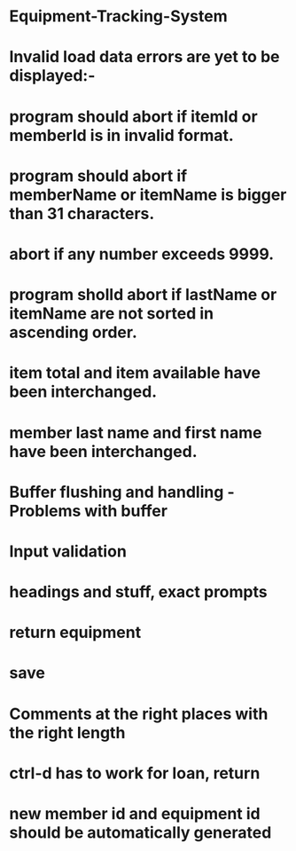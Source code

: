 # Equipment-Tracking-System
# Invalid load data errors are yet to be displayed:-
#	 program should abort if itemId or memberId is in invalid format.
#	 program should abort if memberName or itemName is bigger than 31 characters.
#	 abort if any number exceeds 9999.
#	 program sholld abort if lastName or itemName are not sorted in ascending order.
# item total and item available have been interchanged.
# member last name and first name have been interchanged.
# Buffer flushing and handling - Problems with buffer
# Input validation
# headings and stuff, exact prompts
# return equipment
# save
# Comments at the right places with the right length
# ctrl-d has to work for loan, return
# new member id and equipment id should be automatically generated
